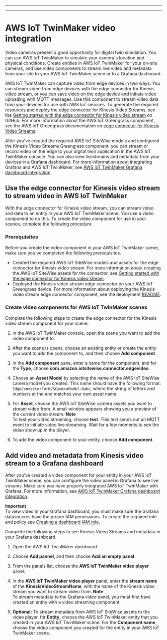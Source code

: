 --------

--------

# AWS IoT TwinMaker video integration<a name="video-integration"></a>

Video cameras present a good opportunity for digital twin simulation\. You can use AWS IoT TwinMaker to simulate your camera's location and physical conditions\. Create entities in AWS IoT TwinMaker for your on\-site cameras, and use video components to stream live video and metadata from your site to your AWS IoT TwinMaker scene or to a Grafana dashboard\.

AWS IoT TwinMaker can capture video from edge devices in two ways\. You can stream video from edge devices with the edge connector for Kinesis video stream, or you can save video on the edge device and initiate video uploading with MQTT messages\. Use this component to stream video data from your devices for use with AWS IoT services\. To generate the required resources and deploy the edge connector for Kinesis Video Streams, see the [Getting started with the edge connector for Kinesis video stream](https://github.com/awslabs/aws-iot-greengrass-edge-connector-for-kinesis-video-stream/tree/main/gettingstarted) on GitHub\. For more information about the AWS IoT Greengrass component, see the AWS IoT Greengrass documentation on [edge connector for Kinesis Video Streams](https://docs.aws.amazon.com/greengrass/v2/developerguide/kvs-edge-connector-component.html)\.

After you've created the required AWS IoT SiteWise models and configured the Kinesis Video Streams Greengrass component, you can stream or record video on the edge to your digital twin application in the AWS IoT TwinMaker console\. You can also view livestreams and metadata from your devices in a Grafana dashboard\. For more information about integrating Grafana and AWS IoT TwinMaker, see [AWS IoT TwinMaker Grafana dashboard integration](grafana-integration.md)\.

## Use the edge connector for Kinesis video stream to stream video in AWS IoT TwinMaker<a name="add-video-streams-to-TM"></a>

With the edge connector for Kinesis video stream, you can stream video and data to an entity in your AWS IoT TwinMaker scene\. You use a video component to do this\. To create the video component for use in your scenes, complete the following procedure\.

### Prerequisites<a name="configure-video-streams-prerequisites"></a>

Before you create the video component in your AWS IoT TwinMaker scene, make sure you've completed the following prerequisites\.
+ Created the required AWS IoT SiteWise models and assets for the edge connector for Kinesis video stream\. For more information about creating the AWS IoT SiteWise assets for the connector, see [Getting started with the edge connector for Kinesis video stream](https://github.com/awslabs/aws-iot-greengrass-edge-connector-for-kinesis-video-stream/tree/main/gettingstarted)\.
+ Deployed the Kinesis video stream edge connector on your AWS IoT Greengrass device\. For more information about deploying the Kinesis video stream edge connector component, see the deployment [README](https://github.com/awslabs/aws-iot-greengrass-edge-connector-for-kinesis-video-stream/blob/main/README.md)\.

### Create video components for AWS IoT TwinMaker scenes<a name="create-video-components"></a>

Complete the following steps to create the edge connector for the Kinesis video stream component for your scene\.

1. In the AWS IoT TwinMaker console, open the scene you want to add the video component to\.

1. After the scene is opens, choose an existing entity or create the entity you want to add the component to, and then choose **Add component**\.

1. In the **Add component** pane, enter a name for the component, and for the **Type**, choose **com\.amazon\.iotsitewise\.connector\.edgevideo**\.

1. Choose an **Asset Model** by selecting the name of the AWS IoT SiteWise camera model you created\. This name should have the following format: `EdgeConnectorForKVSCameraModel-0abc`, where the string of letters and numbers at the end matches your own asset name\.

1. For **Asset**, choose the AWS IoT SiteWise camera assets you want to stream video from\. A small window appears showing you a preview of the current video stream\.
**Note**  
To test your video streaming, choose **test**\. This test sends out an MQTT event to initiate video live streaming\. Wait for a few moments to see the video show up in the player\.

1. To add the video component to your entity, choose **Add component**\.

## Add video and metadata from Kinesis video stream to a Grafana dashboard<a name="configure-video-panel-Grafana"></a>

After you've created a video component for your entity in your AWS IoT TwinMaker scene, you can configure the video panel in Grafana to see live streams\. Make sure you have properly integrated AWS IoT TwinMaker with Grafana\. For more information, see [AWS IoT TwinMaker Grafana dashboard integration](grafana-integration.md)\.

**Important**  
To view video in your Grafana dashboard, you must make sure the Grafana datasoucres have the proper IAM permissions\. To create the required role and policy see [Creating a dashboard IAM role](dashboard-IAM-role.md)\.

Complete the following steps to see Kinesis Video Streams and metadata in your Grafana dashboard\.

1. Open the AWS IoT TwinMaker dashboard\.

1. Choose **Add pannel**, and then choose **Add an empty panel**\.

1. From the panels list, choose the **AWS IoT TwinMaker video player** panel\.

1. In the **AWS IoT TwinMaker video player** panel, enter the **stream name** of the **KinesisVideoStreamName**, with the name of the Kinesis video stream you want to stream video from\.
**Note**  
To stream metadata to the Grafana video panel, you must first have created an entity with a video streaming component\.

1. **Optional:** To stream metadata from AWS IoT SiteWise assets to the video player, for **Entity**, choose the AWS IoT TwinMaker entity that you created in your AWS IoT TwinMaker scene\. For the **Component name**, choose the video component you created for the entity in your AWS IoT TwinMaker scene\.